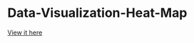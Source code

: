 # Data-Visualization-Heat-Map

[View it here](https://chestercaii.github.io/Data-Visualization-Heat-Map/)
